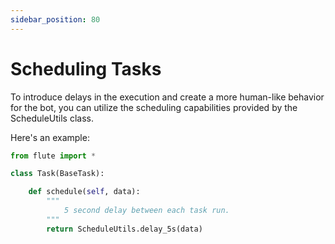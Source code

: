 ```yaml
---
sidebar_position: 80
---
```


# Scheduling Tasks

To introduce delays in the execution and create a more human-like behavior for the bot, you can utilize the scheduling capabilities provided by the ScheduleUtils class. 

Here's an example:


```python 
from flute import *

class Task(BaseTask):

    def schedule(self, data):
        """
            5 second delay between each task run.
        """
        return ScheduleUtils.delay_5s(data)
```